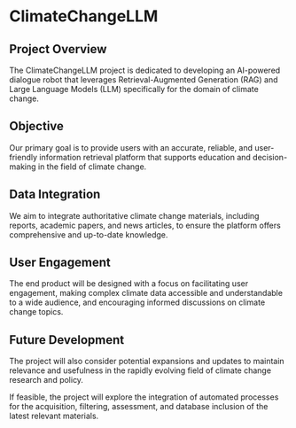 # ClimateChangeLLM
## Project Overview
The ClimateChangeLLM project is dedicated to developing an AI-powered dialogue robot that leverages Retrieval-Augmented Generation (RAG) and Large Language Models (LLM) specifically for the domain of climate change.

## Objective
Our primary goal is to provide users with an accurate, reliable, and user-friendly information retrieval platform that supports education and decision-making in the field of climate change.

## Data Integration
We aim to integrate authoritative climate change materials, including reports, academic papers, and news articles, to ensure the platform offers comprehensive and up-to-date knowledge.

## User Engagement
The end product will be designed with a focus on facilitating user engagement, making complex climate data accessible and understandable to a wide audience, and encouraging informed discussions on climate change topics.

## Future Development
The project will also consider potential expansions and updates to maintain relevance and usefulness in the rapidly evolving field of climate change research and policy.

If feasible, the project will explore the integration of automated processes for the acquisition, filtering, assessment, and database inclusion of the latest relevant materials.
